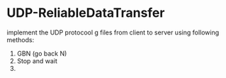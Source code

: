 # UDP-ReliableDataTransfer
implement the UDP protocool g files from client to server using following methods:
1) GBN (go back N)
2) Stop and wait 
3)
